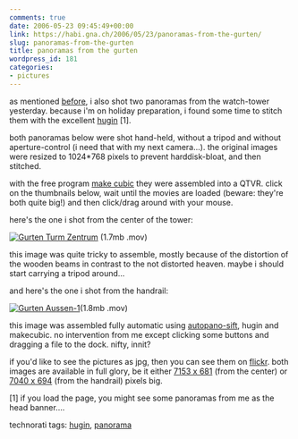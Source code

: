 ```yaml
---
comments: true
date: 2006-05-23 09:45:49+00:00
link: https://habi.gna.ch/2006/05/23/panoramas-from-the-gurten/
slug: panoramas-from-the-gurten
title: panoramas from the gurten
wordpress_id: 181
categories:
- pictures
---
```



as mentioned [before](https://habi.gna.ch/blog/archives/000782.html), i also shot two panoramas from the watch-tower yesterday. because i'm on holiday preparation, i found some time to stitch them with the excellent [hugin](http://hugin.sourceforge.net/) [1].
  
both panoramas below were shot hand-held, without a tripod and without aperture-control (i need that with my next camera...). the original images were resized to 1024*768 pixels to prevent harddisk-bloat, and then stitched.
  
with the free program [make cubic](http://developer.apple.com/quicktime/quicktimeintro/tools/) they were assembled into a QTVR. click on the thumbnails below, wait until the movies are loaded (beware: they're both quite big!) and then click/drag around with your mouse.



here's the one i shot from the center of the tower:
  
[![Gurten Turm Zentrum](https://habi.gna.ch/blog/images/gurten_turm_zentrum-tm.jpg)](https://habi.gna.ch/blog/images/gurten_turm_zentrum.mov) (1.7mb .mov)
  
this image was quite tricky to assemble, mostly because of the distortion of the wooden beams in contrast to the not distorted heaven. maybe i should start carrying a tripod around...  




and here's the one i shot from the handrail:
  
[![Gurten Aussen-1](https://habi.gna.ch/blog/images/gurten_aussen-1-tm.jpg)](https://habi.gna.ch/blog/images/gurten_aussen-1.mov)(1.8mb .mov)
  
this image was assembled fully automatic using [autopano-sift](http://user.cs.tu-berlin.de/~nowozin/autopano-sift/), hugin and makecubic. no intervention from me except clicking some buttons and dragging a file to the dock. nifty, innit?  




if you'd like to see the pictures as jpg, then you can see them on [flickr](https://flickr.com/search/?w=all&q=gurten+tower+panorama&m=text). both images are available in full glory, be it either [7153 x 681](https://static.flickr.com/46/151183243_e6ef0a69eb_o.jpg) (from the center) or [7040 x 694](https://www.flickr.com/photo_zoom.gne?id=151184356&size=o) (from the handrail) pixels big.



[1] if you load the page, you might see some panoramas from me as the head banner....





technorati tags: [hugin](http://www.technorati.com/tag/hugin), [panorama](http://www.technorati.com/tag/panorama)
